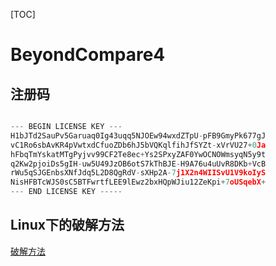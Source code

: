 [TOC]

# BeyondCompare4

## 注册码

```c

--- BEGIN LICENSE KEY ---  
H1bJTd2SauPv5Garuaq0Ig43uqq5NJOEw94wxdZTpU-pFB9GmyPk677gJ  
vC1Ro6sbAvKR4pVwtxdCfuoZDb6hJ5bVQKqlfihJfSYZt-xVrVU27+0Ja  
hFbqTmYskatMTgPyjvv99CF2Te8ec+Ys2SPxyZAF0YwOCNOWmsyqN5y9t  
q2Kw2pjoiDs5gIH-uw5U49JzOB6otS7kThBJE-H9A76u4uUvR8DKb+VcB  
rWu5qSJGEnbsXNfJdq5L2D8QgRdV-sXHp2A-7j1X2n4WIISvU1V9koIyS  
NisHFBTcWJS0sC5BTFwrtfLEE9lEwz2bxHQpWJiu12ZeKpi+7oUSqebX+  
--- END LICENSE KEY -----
```

## Linux下的破解方法

[破解方法](https://blog.csdn.net/qq_26012495/article/details/86514147?utm_source=distribute.pc_relevant.none-task)

